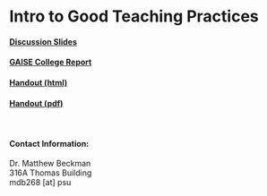 # Intro to Good Teaching Practices

#### [Discussion Slides](https://mdbeckman.github.io/PSU-Grad-Orientation/GoodTeaching-TAing.html)

#### [GAISE College Report](http://www.amstat.org/asa/files/pdfs/GAISE/GaiseCollege_Full.pdf)

#### [Handout (html)](https://mdbeckman.github.io/PSU-Grad-Orientation/Handout.html)

#### [Handout (pdf)](https://mdbeckman.github.io/PSU-Grad-Orientation/Handout.pdf)

<br>

#### Contact Information:

Dr. Matthew Beckman  
316A Thomas Building  
mdb268 [at] psu   